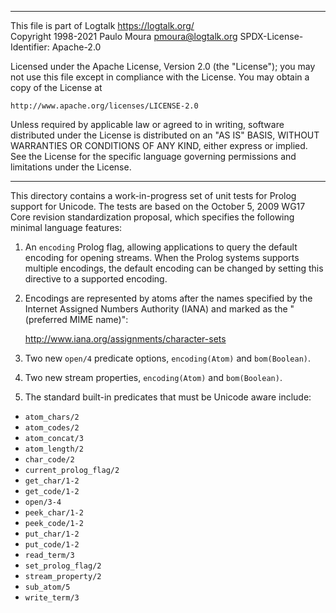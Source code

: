 ________________________________________________________________________

This file is part of Logtalk <https://logtalk.org/>  
Copyright 1998-2021 Paulo Moura <pmoura@logtalk.org>
SPDX-License-Identifier: Apache-2.0

Licensed under the Apache License, Version 2.0 (the "License");
you may not use this file except in compliance with the License.
You may obtain a copy of the License at

    http://www.apache.org/licenses/LICENSE-2.0

Unless required by applicable law or agreed to in writing, software
distributed under the License is distributed on an "AS IS" BASIS,
WITHOUT WARRANTIES OR CONDITIONS OF ANY KIND, either express or implied.
See the License for the specific language governing permissions and
limitations under the License.
________________________________________________________________________


This directory contains a work-in-progress set of unit tests for Prolog
support for Unicode. The tests are based on the October 5, 2009 WG17 Core
revision standardization proposal, which specifies the following minimal
language features:

1. An `encoding` Prolog flag, allowing applications to query the default
encoding for opening streams. When the Prolog systems supports multiple
encodings, the default encoding can be changed by setting this directive
to a supported encoding.

2. Encodings are represented by atoms after the names specified by the
Internet Assigned Numbers Authority (IANA) and marked as the "(preferred
MIME name)":

	http://www.iana.org/assignments/character-sets

3. Two new `open/4` predicate options, `encoding(Atom)` and `bom(Boolean)`.

4. Two new stream properties, `encoding(Atom)` and `bom(Boolean)`.

5. The standard built-in predicates that must be Unicode aware include:

- `atom_chars/2`
- `atom_codes/2`
- `atom_concat/3`
- `atom_length/2`
- `char_code/2`
- `current_prolog_flag/2`
- `get_char/1-2`
- `get_code/1-2`
- `open/3-4`
- `peek_char/1-2`
- `peek_code/1-2`
- `put_char/1-2`
- `put_code/1-2`
- `read_term/3`
- `set_prolog_flag/2`
- `stream_property/2`
- `sub_atom/5`
- `write_term/3`
